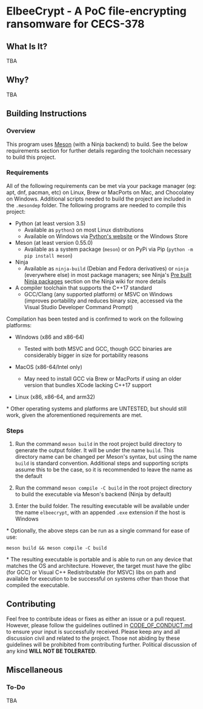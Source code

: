 # ElbeeCrypt - A PoC file-encrypting ransomware for CECS-378

## What Is It?

TBA

## Why?

TBA

## Building Instructions

### Overview

This program uses [Meson](https://mesonbuild.com/) (with a Ninja backend) to build. See the below requirements section for further details regarding the toolchain necessary to build this project.

### Requirements

All of the following requirements can be met via your package manager (eg: apt, dnf, pacman, etc) on Linux, Brew or MacPorts on Mac, and Chocolatey on Windows. Additional scripts needed to build the project are included in the `.mesondep` folder. The following programs are needed to compile this project:

- Python (at least version 3.5)
  - Available as `python3` on most Linux distributions
  - Available on Windows via [Python's website](https://www.python.org/downloads/) or the Windows Store
- Meson (at least version 0.55.0)
  - Available as a system package (`meson`) or on PyPi via Pip (`python -m pip install meson`)
- Ninja
  - Available as `ninja-build` (Debian and Fedora derivatives) or `ninja` (everywhere else) in most package managers; see Ninja's [Pre built Ninja packages](https://github.com/ninja-build/ninja/wiki/Pre-built-Ninja-packages) section on the Ninja wiki for more details
- A compiler toolchain that supports the C++17 standard
  - GCC/Clang (any supported platform) or MSVC on Windows (improves portability and reduces binary size, accessed via the Visual Studio Developer Command Prompt)

Compilation has been tested and is confirmed to work on the following platforms:

- Windows (x86 and x86-64)
  
  - Tested with both MSVC and GCC, though GCC binaries are considerably bigger in size for portability reasons

- MacOS (x86-64/Intel only)
  
  - May need to install GCC via Brew or MacPorts if using an older version that bundles XCode lacking C++17 support

- Linux (x86, x86-64, and arm32)

\* Other operating systems and platforms are UNTESTED, but should still work, given the aforementioned requirements are met.

### Steps

1. Run the command `meson build` in the root project build directory to generate the output folder. It will be under the name `build`. This directory name can be changed per Meson's syntax, but using the name `build` is standard convention. Additional steps and supporting scripts assume this to be the case, so it is recommended to leave the name as the default

2. Run the command `meson compile -C build` in the root project directory to build the executable via Meson's backend (Ninja by default)

3. Enter the build folder. The resulting executable will be available under the name `elbeecrypt`, with an appended `.exe` extension if the host is Windows

\* Optionally, the above steps can be run as a single command for ease of use:

`meson build && meson compile -C build`

\* The resulting executable is portable and is able to run on any device that matches the OS and architecture. However, the target must have the glibc (for GCC) or Visual C++ Redistributable (for MSVC) libs on path and available for execution to be successful on systems other than those that compiled the executable.

## Contributing

Feel free to contribute ideas or fixes as either an issue or a pull request. However, please follow the guidelines outlined in [CODE_OF_CONDUCT.md](CODE_OF_CONDUCT.md) to ensure your input is successfully received. Please keep any and all discussion civil and related to the project. Those not abiding by these guidelines will be prohibited from contributing further. Political discussion of any kind **WILL NOT BE TOLERATED**.

## Miscellaneous

### To-Do

TBA
